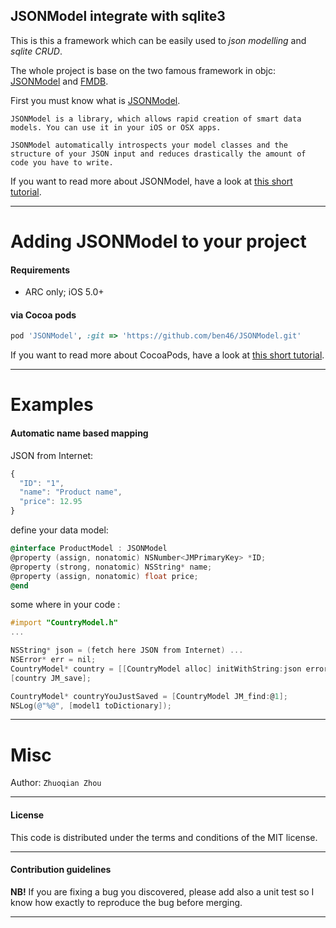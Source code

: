 ## JSONModel integrate with sqlite3

This is this a framework which can be easily used to *json modelling* and *sqlite CRUD*.

The whole project is base on the two famous framework in objc: [JSONModel](https://github.com/icanzilb/JSONModel) and [FMDB](https://github.com/ccgus/fmdb).

First you must know what is [JSONModel](https://github.com/icanzilb/JSONModel).

	JSONModel is a library, which allows rapid creation of smart data models. You can use it in your iOS or OSX apps.

	JSONModel automatically introspects your model classes and the structure of your JSON input and reduces drastically the amount of code you have to write.


If you want to read more about JSONModel, have a look at [this short tutorial](https://github.com/icanzilb/JSONModel).


------------------------------------
Adding JSONModel to your project
====================================

#### Requirements

* ARC only; iOS 5.0+ 

#### via Cocoa pods

```ruby
pod 'JSONModel', :git => 'https://github.com/ben46/JSONModel.git'
```

If you want to read more about CocoaPods, have a look at [this short tutorial](http://www.raywenderlich.com/12139/introduction-to-cocoapods).


------------------------------------


Examples
=======

#### Automatic name based mapping

JSON from Internet:

```javascript
{
  "ID": "1",
  "name": "Product name",
  "price": 12.95
}
```

define your data model:

```objective-c
@interface ProductModel : JSONModel
@property (assign, nonatomic) NSNumber<JMPrimaryKey> *ID;
@property (strong, nonatomic) NSString* name;
@property (assign, nonatomic) float price;
@end
```


some where in your code :



```objective-c
#import "CountryModel.h"
...

NSString* json = (fetch here JSON from Internet) ... 
NSError* err = nil;
CountryModel* country = [[CountryModel alloc] initWithString:json error:&err];
[country JM_save];

CountryModel* countryYouJustSaved = [CountryModel JM_find:@1];
NSLog(@"%@", [model1 toDictionary]);

```

-------

Misc
=======

Author: `Zhuoqian Zhou`


-------
#### License
This code is distributed under the terms and conditions of the MIT license. 

-------
#### Contribution guidelines

**NB!** If you are fixing a bug you discovered, please add also a unit test so I know how exactly to reproduce the bug before merging.

-------
